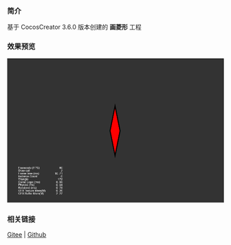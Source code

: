 ### 简介

基于 CocosCreator 3.6.0 版本创建的 **画菱形** 工程

### 效果预览
![image](../../../image/202203/2022030403.png)

### 相关链接
[Gitee](https://gitee.com/mirrors_cocos-creator/test-cases-3d/tree/v3.0/assets/cases/ui/14.graphics) | [Github](https://github.com/cocos-creator/test-cases-3d/tree/v3.0/assets/cases/ui/14.graphics)